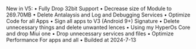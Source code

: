 New in V5:
• Fully Drop 32bit Support
• Decrease size of Module to 269.70MB
• Delete Antalaysis and Log and Debugging Services
• Optimize Code for all Apps
• Sign all apps to V3 (Android 9+) Signature
• Delete unnecessary things and delete unwanted lences
• Using my HyperOs Core and drop Miui one
• Drop unnecessary services and files
• Optimize Performance For apps and all
• Builded at 2024-7-13
